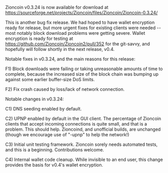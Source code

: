 Zioncoin v0.3.24 is now available for download at
https://sourceforge.net/projects/Zioncoin/files/Zioncoin/Zioncoin-0.3.24/

This is another bug fix release.  We had hoped to have wallet encryption ready for release, but more urgent fixes for existing clients were needed -- most notably block download problems were getting severe.  Wallet encryption is ready for testing at https://github.com/Zioncoin/Zioncoin2/pull/352 for the git-savvy, and hopefully will follow shortly in the next release, v0.4.

Notable fixes in v0.3.24, and the main reasons for this release:

F1) Block downloads were failing or taking unreasonable amounts of time to complete, because the increased size of the block chain was bumping up against some earlier buffer-size DoS limits.

F2) Fix crash caused by loss/lack of network connection.

Notable changes in v0.3.24:

C1) DNS seeding enabled by default.

C2) UPNP enabled by default in the GUI client.  The percentage of Zioncoin clients that accept incoming connections is quite small, and that is a problem.  This should help.  Zioncoind, and unofficial builds, are unchanged (though we encourage use of "-upnp" to help the network!)

C3) Initial unit testing framework.  Zioncoin sorely needs automated tests, and this is a beginning.  Contributions welcome.

C4) Internal wallet code cleanup.  While invisible to an end user, this change provides the basis for v0.4's wallet encryption.
